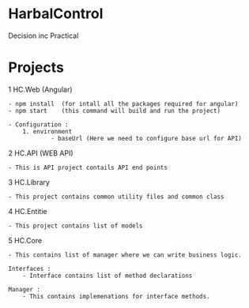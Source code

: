 # HarbalControl
Decision inc Practical

# Projects
	
1 HC.Web (Angular)
	
	- npm install  (for intall all the packages required for angular)
	- npm start    (this command will build and run the project)

    - Configuration : 
		1. environment 
				- baseUrl (Here we need to configure base url for API)

2 HC.API (WEB API)
	
	- This is API project contails API end points

3 HC.Library
	
	- This project contains common utility files and common class

4 HC.Entitie
	
	- This project contains list of models 

5 HC.Core
	
	- This contains list of manager where we can write business logic.

	Interfaces :
		- Interface contains list of method declarations
	
	Manager :
		- This contains implemenations for interface methods.
	
	
